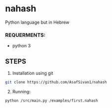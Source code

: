 # nahash
Python language but in Hebrew

### REQUERMENTS:
 * python 3

## STEPS
1. Installation
using git
```sh
git clone https://github.com/AsafSivan1/nahash
```

2. Running:
```
python /src/main.py /examples/first.nahash
```

